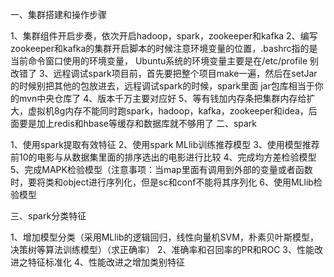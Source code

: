 一、集群搭建和操作步骤

1、集群组件开启步奏，依次开启hadoop，spark，zookeeper和kafka
2、编写zookeeper和kafka的集群开启脚本的时候注意环境变量的位置，.bashrc指的是当前命令窗口使用的环境变量，   Ubuntu系统的环境变量主要是在/etc/profile 别改错了
3、远程调试spark项目前，首先要把整个项目make一遍，然后在setJar的时候别把其他的包放进去，远程调试spark的时候，spark里面   jar包库相当于你的mvn中央仓库了
4、版本千万主要对应好
5、等有钱加内存条把集群内存给扩大，虚拟机8g内存不能同时跑spark，hadoop，kafka，zookeeper和idea，后面要是加上redis和hbase等缓存和数据库就不够用了
二、spark

1、使用spark提取有效特征
2、使用spark MLlib训练推荐模型
3、使用模型推荐前10的电影与从数据集里面的排序选出的电影进行比较
4、完成均方差检验模型
5、完成MAPK检验模型（注意事项：当map里面有调用到外部的变量或者函数时，要将类和object进行序列化，但是sc和conf不能将其序列化
6、使用MLlib检验模型

三、spark分类特征

1、增加模型分类（采用MLlib的逻辑回归，线性向量机SVM，朴素贝叶斯模型，决策树等算法训练模型）（求正确率）
2、准确率和召回率的PR和ROC
3、性能改进之特征标准化
4、性能改进之增加类别特征
